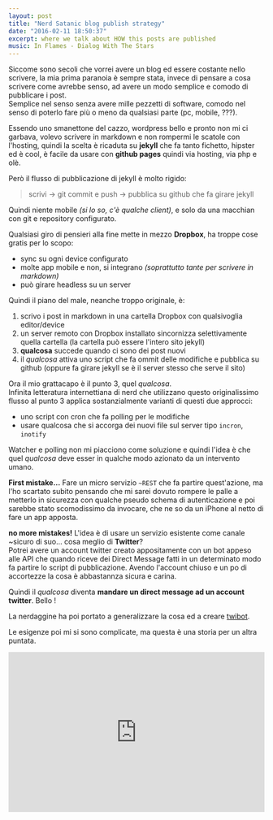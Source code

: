 ```yaml
---
layout: post
title: "Nerd Satanic blog publish strategy"
date: "2016-02-11 18:50:37"
excerpt: where we talk about HOW this posts are published
music: In Flames - Dialog With The Stars
---
```


Siccome sono secoli che vorrei avere un blog ed essere costante nello scrivere, la mia prima paranoia è sempre stata, invece di pensare a cosa scrivere come avrebbe senso, ad avere un modo semplice e comodo di pubblicare i post.   
Semplice nel senso senza avere mille pezzetti di software, comodo nel senso di poterlo fare più o meno da qualsiasi parte (pc, mobile, ???).

Essendo uno smanettone del cazzo, wordpress bello e pronto non mi ci garbava, volevo scrivere in markdown e non rompermi le scatole con l'hosting, quindi la scelta è ricaduta su **jekyll** che fa tanto fichetto, hipster ed è cool, è facile da usare con **github pages** quindi via hosting, via php e olè.

Però il flusso di pubblicazione di jekyll è molto rigido:

> scrivi -> git commit e push -> pubblica su github che fa girare jekyll   

Quindi niente mobile *(si lo so, c'è qualche client)*, e solo da una macchian con git e repository configurato.   

Qualsiasi giro di pensieri alla fine mette in mezzo **Dropbox**, ha troppe cose gratis per lo scopo:

- sync su ogni device configurato
- molte app mobile e non, si integrano *(soprattutto tante per scrivere in markdown)*
- può girare headless su un server

Quindi il piano del male, neanche troppo originale, è:

1. scrivo i post in markdown in una cartella Dropbox con qualsivoglia editor/device
2. un server remoto con Dropbox installato sincornizza selettivamente quella cartella (la cartella può essere l'intero sito jekyll)
3. **qualcosa** succede quando ci sono dei post nuovi
4. il *qualcosa* attiva uno script che fa ommit delle modifiche e pubblica su github (oppure fa girare jekyll se è il server stesso che serve il sito)

Ora il mio grattacapo è il punto 3, quel *qualcosa*.   
Infinita letteratura internettiana di nerd che utilizzano questo originalissimo flusso al punto 3 applica sostanzialmente varianti di questi due approcci:

- uno script con cron che fa polling per le modifiche
- usare qualcosa che si accorga dei nuovi file sul server tipo `incron`, `inotify`

Watcher e polling non mi piacciono come soluzione e quindi l'idea è che quel *qualcosa* deve esser in qualche modo azionato da un intervento umano.   

**First mistake...**  Fare un micro servizio `~REST` che fa partire quest'azione, ma l'ho scartato subito pensando che mi sarei dovuto rompere le palle a metterlo in sicurezza con qualche pseudo schema di autenticazione e poi sarebbe stato scomodissimo da invocare, che ne so da un iPhone al netto di fare un app apposta.   

**no more mistakes!** L'idea è di usare un servizio esistente come canale ~sicuro di suo... cosa meglio di **Twitter**?    
Potrei avere un account twitter creato appositamente con un bot appeso alle API che quando riceve dei Direct Message fatti in un determinato modo fa partire lo script di pubblicazione. Avendo l'account chiuso e un po di accortezze la cosa è abbastannza sicura e carina.

Quindi il *qualcosa* diventa **mandare un direct message ad un account twitter**. Bello !

La nerdaggine ha poi portato a generalizzare la cosa ed a creare [twibot](http://github.com/mogui/twibot).

Le esigenze poi mi si sono complicate, ma questa è una storia per un altra puntata.

<iframe width="100%" height="315" src="https://www.youtube.com/embed/ZPPJCQAQXyo?autoplay=1" frameborder="0" allowfullscreen></iframe>
